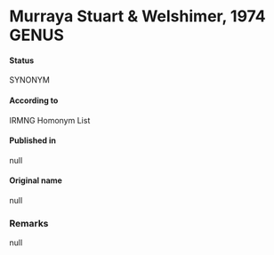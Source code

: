# Murraya Stuart & Welshimer, 1974 GENUS

#### Status
SYNONYM

#### According to
IRMNG Homonym List

#### Published in
null

#### Original name
null

### Remarks
null